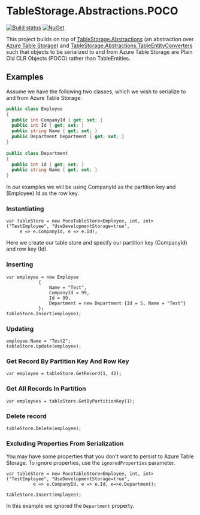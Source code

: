 # TableStorage.Abstractions.POCO
[![Build status](https://ci.appveyor.com/api/projects/status/fx9j8yc06s9ib4n9?svg=true)](https://ci.appveyor.com/project/giometrix/tablestorage-abstractions-poco)
[![NuGet](https://img.shields.io/nuget/v/TableStorage.Abstractions.POCO.svg)](https://www.nuget.org/packages/TableStorage.Abstractions.POCO/1.0.0)

This project builds on top of [TableStorage.Abstractions](https://github.com/Tazmainiandevil/TableStorage.Abstractions) (an abstraction over [Azure Table Storage](https://docs.microsoft.com/en-us/azure/cosmos-db/table-storage-how-to-use-dotnet)) and [TableStorage.Abstractions.TableEntityConverters](https://github.com/giometrix/TableStorage.Abstractions.TableEntityConverters) such that objects to be serialized to and from Azure Table Storage are Plain Old CLR Objects (POCO) rather than TableEntities.

## Examples
Assume we have the following two classes, which we wish to serialize to and from Azure Table Storage:

```csharp
public class Employee
{
  public int CompanyId { get; set; }
  public int Id { get; set; }
  public string Name { get; set; }
  public Department Department { get; set; }
}
  
public class Department
{
  public int Id { get; set; }
  public string Name { get; set; }
}
```

In our examples we will be using CompanyId as the partition key and (Employee) Id as the row key.

### Instantiating
```charp
var tableStore = new PocoTableStore<Employee, int, int>("TestEmployee", "UseDevelopmentStorage=true", 
     e => e.CompanyId, e => e.Id);
```
Here we create our table store and specify our partition key (CompanyId) and row key (Id).

### Inserting
```charp
var employee = new Employee
			{
				Name = "Test",
				CompanyId = 99,
				Id = 99,
				Department = new Department {Id = 5, Name = "Test"}
			};
tableStore.Insert(employee);
```

### Updating
```charp
employee.Name = "Test2";
tableStore.Update(employee);
```

### Get Record By Partition Key And Row Key
```charp
var employee = tableStore.GetRecord(1, 42);
```

### Get All Records In Partition
```charp
var employees = tableStore.GetByPartitionKey(1);
```

### Delete record
```charp
tableStore.Delete(employee);
```
### Excluding Properties From Serialization
You may have some properties that you don't want to persist to Azure Table Storage.  To ignore properties, use the ```ignoredProperties``` parameter.
```charp
var tableStore = new PocoTableStore<Employee, int, int>("TestEmployee", "UseDevelopmentStorage=true",
          e => e.CompanyId, e => e.Id, e=>e.Department);
	  
tableStore.Insert(employee);
```
In this example we ignored the ```Department``` property.
